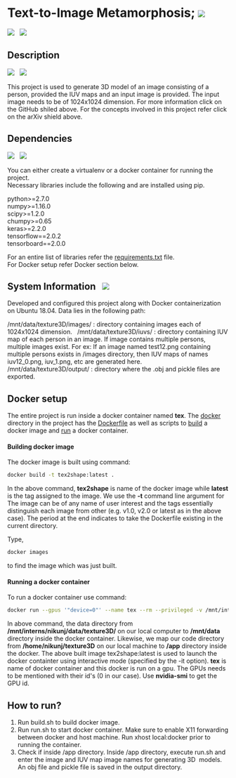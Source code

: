 
# Text-to-Image Metamorphosis; ![](https://img.shields.io/badge/release-v1.0-orange)

![](https://img.shields.io/badge/license-MIT-blue) &nbsp;
![](https://img.shields.io/badge/Nikunj-Lad-yellow)

## Description &nbsp; 
[![](https://img.shields.io/badge/GitHub-thmoa-red)](https://github.com/thmoa/tex2shape) &nbsp;
[![](https://img.shields.io/badge/publication-arXiv-lightgrey)](https://arxiv.org/abs/1904.08645)

This project is used to generate 3D model of an image consisting of a person, provided the IUV maps and an input image is provided. The input image needs to be of 1024x1024 dimension. For more information click on the GitHub shiled above. For the concepts involved in this project refer click on the arXiv shield above.

## Dependencies &nbsp;
![](https://img.shields.io/badge/python-2.7-yellowgreen) &nbsp; ![](https://img.shields.io/badge/install%20with-pip-orange)

You can either create a virtualenv or a docker container for running the project. <br>
Necessary libraries include the following and are installed using pip.

python>=2.7.0 <br>
numpy>=1.16.0 <br>
scipy>=1.2.0 <br>
chumpy>=0.65 <br>
keras>=2.2.0 <br>
tensorflow==2.0.2 <br>
tensorboard==2.0.0 <br>

For an entire list of libraries refer the [requirements.txt](http://gitlab.uiius.com/uvision/texture3d/blob/master/requirements.txt) file. <br>
For Docker setup refer Docker section below.

## System Information &nbsp; ![](https://img.shields.io/badge/Ubuntu-18.04-blueviolet)

Developed and configured this project along with Docker containerization on Ubuntu 18.04.
Data lies in the following path:

/mnt/data/texture3D/images/ : directory containing images each of 1024x1024 dimension. &nbsp;
/mnt/data/texture3D/iuvs/ : directory containing IUV map of each person in an image. If image contains multiple persons, multiple images exist. For ex: If an image named test12.png containing multiple persons exists in /images directory, then IUV maps of names iuv12_0.png, iuv_1.png, etc are generated here. &nbsp;
/mnt/data/texture3D/output/ : directory where the .obj and pickle files are exported. &nbsp;


## Docker setup

The entire project is run inside a docker container named <b>tex</b>. The [docker](http://gitlab.uiius.com/uvision/texture3d/tree/master/docker) directory in the project has the [Dockerfile](http://gitlab.uiius.com/uvision/texture3d/blob/master/docker/Dockerfile) as well as scripts to [build](http://gitlab.uiius.com/uvision/texture3d/blob/master/docker/build.sh) a docker image and [run](http://gitlab.uiius.com/uvision/texture3d/blob/master/docker/run.sh) a docker container.

#### Building docker image 

The docker image is built using command:

```bash
docker build -t tex2shape:latest .

```

In the above command, <b>tex2shape</b> is name of the docker image while <b>latest</b> is the tag assigned to the image. We use the <b>-t</b> command line argument for The image can be of any name of user interest and the tags essentially distinguish each image from other (e.g. v1.0, v2.0 or latest as in the above case). The period at the end indicates to take the Dockerfile existing in the current directory.

Type,

```bash
docker images
``` 
to find the image which was just built.

#### Running a docker container 

To run a docker container use command:

```bash
docker run --gpus '"device=0"' --name tex --rm --privileged -v /mnt/interns/nikunj/data/texture3D/:/mnt/data -v /home/nikunj/texture3D:/app -p 5000:5000 -e="DISPLAY" -v="$HOME/.Xauthority:/root/.Xauthority:rw" --net host -it tex2shape:latest bash
```

In above command, the data directory from <b>/mnt/interns/nikunj/data/texture3D/</b> on our local computer to <b>/mnt/data</b> directory inside the docker container. Likewise, we map our code directory from <b>/home/nikunj/texture3D</b> on our local machine to <b>/app</b> directory inside the docker. The above built image tex2shape:latest is used to launch the docker containter using interactive mode (specified by the -it option). <b>tex</b> is name of docker container and this docker is run on a gpu. The GPUs needs to be mentioned with their id's (0 in our case). Use <b>nvidia-smi</b> to get the GPU id.

## How to run?

1. Run build.sh to build docker image.
2. Run run.sh to start docker container. Make sure to enable X11 forwarding between docker and host machine. Run xhost local:docker prior to running the container.
3. Check if inside /app directory. Inside /app directory, execute run.sh and enter the image and IUV map image names for generating 3D  models. An obj file and pickle file is saved in the output directory.
